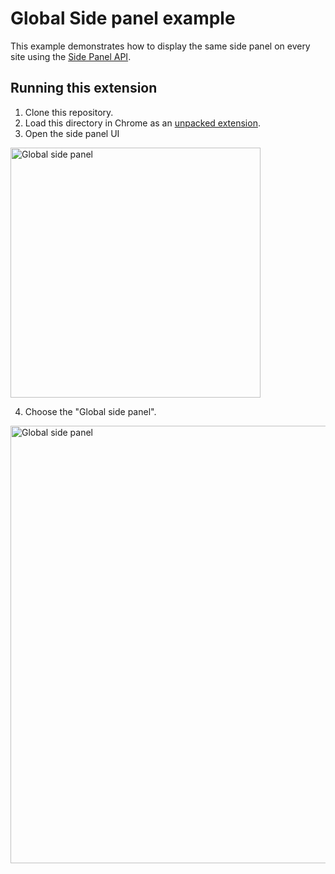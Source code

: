 # Global Side panel example

This example demonstrates how to display the same side panel on every site using the [Side Panel API](https://developer.chrome.com/docs/extensions/reference/sidePanel/).

## Running this extension

1. Clone this repository.
2. Load this directory in Chrome as an [unpacked extension](https://developer.chrome.com/docs/extensions/mv3/getstarted/development-basics/#load-unpacked).
3. Open the side panel UI

 <img src="../../.repo/images/global-side-panel.png" alt="Global side panel" width=400>

4. Choose the "Global side panel".

 <img src="../../.repo/images/global-side-panel-open.png" alt="Global side panel" width=700>
